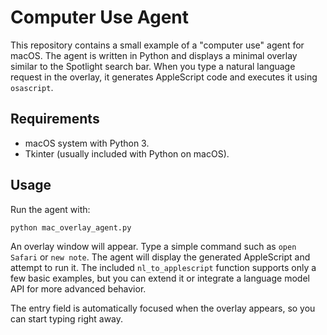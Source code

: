 # Computer Use Agent

This repository contains a small example of a "computer use" agent for macOS.
The agent is written in Python and displays a minimal overlay similar to the
Spotlight search bar. When you type a natural language request in the overlay,
it generates AppleScript code and executes it using `osascript`.

## Requirements

- macOS system with Python 3.
- Tkinter (usually included with Python on macOS).

## Usage

Run the agent with:

```bash
python mac_overlay_agent.py
```

An overlay window will appear. Type a simple command such as `open Safari` or
`new note`. The agent will display the generated AppleScript and attempt to run
it. The included `nl_to_applescript` function supports only a few basic
examples, but you can extend it or integrate a language model API for more
advanced behavior.

The entry field is automatically focused when the overlay appears, so you can
start typing right away.